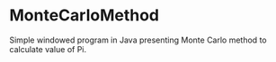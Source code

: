 # MonteCarloMethod
Simple windowed program in Java presenting Monte Carlo method to calculate value of Pi.
